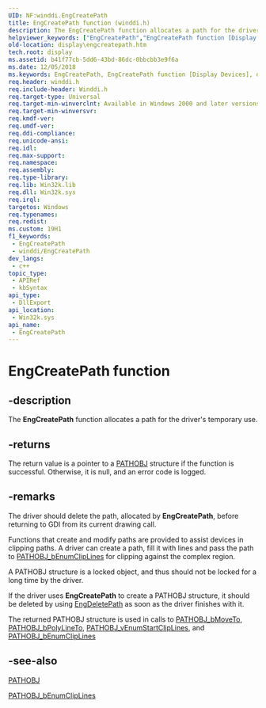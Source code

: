 ```yaml
---
UID: NF:winddi.EngCreatePath
title: EngCreatePath function (winddi.h)
description: The EngCreatePath function allocates a path for the driver's temporary use.
helpviewer_keywords: ["EngCreatePath","EngCreatePath function [Display Devices]","display.engcreatepath","gdifncs_73e7c8ea-ed9f-4479-bd8a-86a5d07e5d33.xml","winddi/EngCreatePath"]
old-location: display\engcreatepath.htm
tech.root: display
ms.assetid: b41f77cb-5dd6-43bd-86dc-0bbcbb3e9f6a
ms.date: 12/05/2018
ms.keywords: EngCreatePath, EngCreatePath function [Display Devices], display.engcreatepath, gdifncs_73e7c8ea-ed9f-4479-bd8a-86a5d07e5d33.xml, winddi/EngCreatePath
req.header: winddi.h
req.include-header: Winddi.h
req.target-type: Universal
req.target-min-winverclnt: Available in Windows 2000 and later versions of the Windows operating systems.
req.target-min-winversvr: 
req.kmdf-ver: 
req.umdf-ver: 
req.ddi-compliance: 
req.unicode-ansi: 
req.idl: 
req.max-support: 
req.namespace: 
req.assembly: 
req.type-library: 
req.lib: Win32k.lib
req.dll: Win32k.sys
req.irql: 
targetos: Windows
req.typenames: 
req.redist: 
ms.custom: 19H1
f1_keywords:
 - EngCreatePath
 - winddi/EngCreatePath
dev_langs:
 - c++
topic_type:
 - APIRef
 - kbSyntax
api_type:
 - DllExport
api_location:
 - Win32k.sys
api_name:
 - EngCreatePath
---
```


# EngCreatePath function


## -description

The <b>EngCreatePath</b> function allocates a path for the driver's temporary use.



## -returns

The return value is a pointer to a <a href="/windows/desktop/api/winddi/ns-winddi-pathobj">PATHOBJ</a> structure if the function is successful. Otherwise, it is null, and an error code is logged.

## -remarks

The driver should delete the path, allocated by <b>EngCreatePath</b>, before returning to GDI from its current drawing call.

Functions that create and modify paths are provided to assist devices in clipping paths. A driver can create a path, fill it with lines and pass the path to <a href="/windows/desktop/api/winddi/nf-winddi-pathobj_benumcliplines">PATHOBJ_bEnumClipLines</a> for clipping against the complex region.

A PATHOBJ structure is a locked object, and thus should not be locked for a long time by the driver.

If the driver uses <b>EngCreatePath</b> to create a PATHOBJ structure, it should be deleted by using <a href="/windows/desktop/api/winddi/nf-winddi-engdeletepath">EngDeletePath</a> as soon as the driver finishes with it.

The returned PATHOBJ structure is used in calls to <a href="/windows/desktop/api/winddi/nf-winddi-pathobj_bmoveto">PATHOBJ_bMoveTo</a>, <a href="/windows/desktop/api/winddi/nf-winddi-pathobj_bpolylineto">PATHOBJ_bPolyLineTo</a>, <a href="/windows/desktop/api/winddi/nf-winddi-pathobj_venumstartcliplines">PATHOBJ_vEnumStartClipLines</a>, and <a href="/windows/desktop/api/winddi/nf-winddi-pathobj_benumcliplines">PATHOBJ_bEnumClipLines</a>

## -see-also

<a href="/windows/desktop/api/winddi/ns-winddi-pathobj">PATHOBJ</a>



<a href="/windows/desktop/api/winddi/nf-winddi-pathobj_benumcliplines">PATHOBJ_bEnumClipLines</a>
